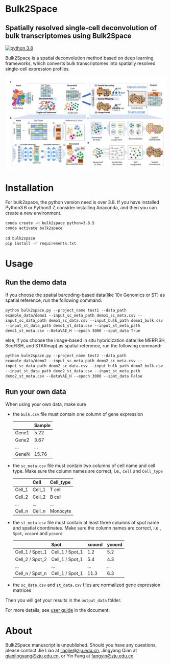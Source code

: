 # Bulk2Space

## Spatially resolved single-cell deconvolution of bulk transcriptomes using Bulk2Space 

[![python 3.8](https://img.shields.io/badge/python-3.8-brightgreen)](https://www.python.org/) 

Bulk2Space is a spatial deconvolution method based on deep learning frameworks, which converts bulk transcriptomes into spatially resolved single-cell expression profiles.

![Image text](images/overview.png)

# Installation
For bulk2space, the python version need is over 3.8. If you have installed Python3.6 or Python3.7, consider installing Anaconda, and then you can create a new environment.
```
conda create -n bulk2space python=3.8.5
conda activate bulk2space

cd bulk2space
pip install -r requirements.txt 
```

# Usage

## Run the demo data
If you choose the spatial barcoding-based data(like 10x Genomics or ST) as spatial reference, run the following command:
```
python bulk2space.py --project_name test1 --data_path example_data/demo1 --input_sc_meta_path demo1_sc_meta.csv --input_sc_data_path demo1_sc_data.csv --input_bulk_path demo1_bulk.csv --input_st_data_path demo1_st_data.csv --input_st_meta_path demo1_st_meta.csv --BetaVAE_H --epoch 3000 --spot_data True
```

else, if you choose the image-based in situ hybridization data(like MERFISH, SeqFISH, and STARmap) as spatial reference, run the following command:
```
python bulk2space.py --project_name test2 --data_path example_data/demo2 --input_sc_meta_path demo2_sc_meta.csv --input_sc_data_path demo2_sc_data.csv --input_bulk_path demo2_bulk.csv --input_st_data_path demo2_st_data.csv --input_st_meta_path demo2_st_meta.csv --BetaVAE_H --epoch 3000 --spot_data False
```

## Run your own data
When using your own data, make sure 
* the `bulk.csv` file must contain one column of gene expression

    |  | Sample | 
    | ----- | ----- | 
    | Gene1 | 5.22 |
    | Gene2 | 3.67 |
    | ... | ... |
    | GeneN | 15.76 |

* the `sc_meta.csv` file must contain two columns of cell name and cell type. Make sure the column names are correct, i.e., `Cell` and `Cell_type`

    |  | Cell | Cell_type |
    | ----- | ----- | ----- |
    | Cell_1 | Cell_1 | T cell |
    | Cell_2 | Cell_2 | B cell |
    | ... | ... | ... |
    | Cell_n | Cell_n | Monocyte |

* the `st_meta.csv` file must contain at least three columns of spot name and spatial coordinates. Make sure the column names are correct, i.e., `Spot`, `xcoord` and `ycoord`

    |  | Spot | xcoord | ycoord |
    | ----- | ----- | ----- | ----- |
    | Cell_1 / Spot_1 | Cell_1 / Spot_1 | 1.2 | 5.2 |
    | Cell_2 / Spot_2 | Cell_1 / Spot_1 |5.4 | 4.3 |
    | ... | ... | ... | ... |
    | Cell_n / Spot_n | Cell_1 / Spot_1 | 11.3 | 6.3 |

* the `sc_data.csv` and `st_data.csv` files are normalized gene expression matrices

Then you will get your results in the `output_data` folder.

For more details, see [user guide]() in the document.
# About
Bulk2Space manuscript is unpublished. Should you have any questions, please contact Jie Liao at liaojie@zju.edu.cn, Jingyang Qian at qianjingyang@zju.edu.cn, or Yin Fang at fangyin@zju.edu.cn
